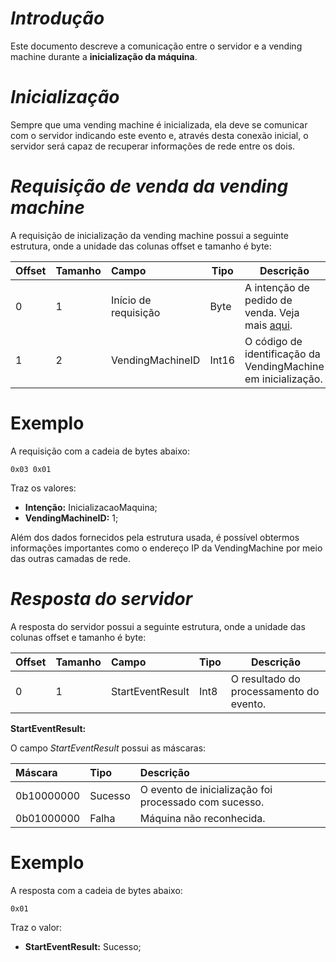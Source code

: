 ***Introdução***
==========

Este documento descreve a comunicação entre o servidor e a vending machine durante a **inicialização da máquina**.


***Inicialização***
=====

Sempre que uma vending machine é inicializada, ela deve se comunicar com o servidor indicando este evento e, através desta conexão inicial, o servidor será capaz de recuperar informações de rede entre os dois.

***Requisição de venda da vending machine***
=

A requisição de inicialização da vending machine possui a seguinte estrutura, onde a unidade das colunas offset e tamanho é byte:

| Offset     | Tamanho | Campo          | Tipo | Descrição                                                    |
|:-----------|:--------|:---------------|------|--------------------------------------------------------------|
| 0 | 1 | Início de requisição | Byte | A intenção de pedido de venda. Veja mais [aqui](README.md#venda). |
| 1 | 2 | VendingMachineID | Int16 | O código de identificação da VendingMachine em inicialização. |

Exemplo
=

A requisição com a cadeia de bytes abaixo:

    0x03 0x01

Traz os valores:
- **Intenção:** InicializacaoMaquina;
- **VendingMachineID:** 1;

Além dos dados fornecidos pela estrutura usada, é possível obtermos informações importantes como o endereço IP da VendingMachine por meio das outras camadas de rede.

***Resposta do servidor***
============

A resposta do servidor possui a seguinte estrutura, onde a unidade das colunas offset e tamanho é byte:

| Offset | Tamanho | Campo          | Tipo | Descrição                                                    |
|:-------|:--------|:---------------|------|--------------------------------------------------------------|
| 0 | 1 | StartEventResult | Int8 | O resultado do processamento do evento. |

**StartEventResult:**

O campo *StartEventResult* possui as máscaras:

| Máscara | Tipo | Descrição |
|:------|:-----|:--------- |
| 0b10000000 | Sucesso | O evento de inicialização foi processado com sucesso. |
| 0b01000000 | Falha | Máquina não reconhecida. |

Exemplo
=

A resposta com a cadeia de bytes abaixo:

    0x01
    
Traz o valor:
- **StartEventResult:** Sucesso;
